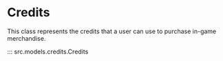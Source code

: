 # Credits

This class represents the credits that a user can use to purchase in-game merchandise.

::: src.models.credits.Credits

